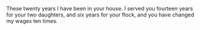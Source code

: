 These twenty years I have been in your house. I served you fourteen years for your two daughters, and six years for your flock, and you have changed my wages ten times.
